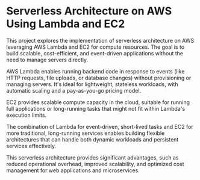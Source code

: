 # Serverless Architecture on AWS Using Lambda and EC2
This project explores the implementation of serverless architecture on AWS leveraging AWS Lambda and EC2 for compute resources. The goal is to build scalable, cost-efficient, and event-driven applications without the need to manage servers directly.

AWS Lambda enables running backend code in response to events (like HTTP requests, file uploads, or database changes) without provisioning or managing servers. It's ideal for lightweight, stateless workloads, with automatic scaling and a pay-as-you-go pricing model.

EC2 provides scalable compute capacity in the cloud, suitable for running full applications or long-running tasks that might not fit within Lambda's execution limits.

The combination of Lambda for event-driven, short-lived tasks and EC2 for more traditional, long-running services enables building flexible architectures that can handle both dynamic workloads and persistent services effectively.

This serverless architecture provides significant advantages, such as reduced operational overhead, improved scalability, and optimized cost management for web applications and microservices.

